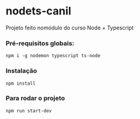 # nodets-canil
Projeto feito nomódulo do curso Node + Typescript

### Pré-requisitos globais:
`npm i -g nodemon typescript ts-node`

### Instalação
`npm install`

### Para rodar o projeto 
`npm run start-dev`